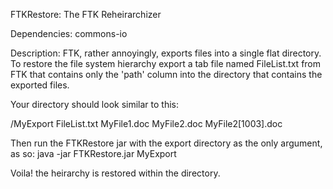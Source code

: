 FTKRestore: The FTK Reheirarchizer

Dependencies: commons-io

Description: FTK, rather annoyingly, exports files into a single flat directory. To restore the file system hierarchy export a tab file named FileList.txt from FTK that contains only the 'path' column into the directory that contains the exported files. 

Your directory should look similar to this:

/MyExport
	FileList.txt
	MyFile1.doc
	MyFile2.doc
	MyFile2[1003].doc

Then run the FTKRestore jar with the export directory as the only argument, as so: java -jar FTKRestore.jar MyExport

Voila! the heirarchy is restored within the directory. 



